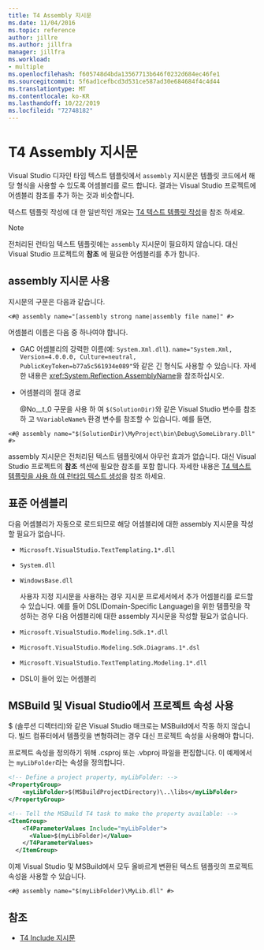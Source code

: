 ```yaml
---
title: T4 Assembly 지시문
ms.date: 11/04/2016
ms.topic: reference
author: jillre
ms.author: jillfra
manager: jillfra
ms.workload:
- multiple
ms.openlocfilehash: f605748d4bda13567713b646f0232d684ec46fe1
ms.sourcegitcommit: 5f6ad1cefbcd3d531ce587ad30e684684f4c4d44
ms.translationtype: MT
ms.contentlocale: ko-KR
ms.lasthandoff: 10/22/2019
ms.locfileid: "72748182"
---
```

# <a name="t4-assembly-directive"></a>T4 Assembly 지시문

Visual Studio 디자인 타임 텍스트 템플릿에서 `assembly` 지시문은 템플릿 코드에서 해당 형식을 사용할 수 있도록 어셈블리를 로드 합니다. 결과는 Visual Studio 프로젝트에 어셈블리 참조를 추가 하는 것과 비슷합니다.

 텍스트 템플릿 작성에 대 한 일반적인 개요는 [T4 텍스트 템플릿 작성](../modeling/writing-a-t4-text-template.md)을 참조 하세요.

> [!NOTE]
> 전처리된 런타임 텍스트 템플릿에는 `assembly` 지시문이 필요하지 않습니다. 대신 Visual Studio 프로젝트의 **참조** 에 필요한 어셈블리를 추가 합니다.

## <a name="using-the-assembly-directive"></a>assembly 지시문 사용
 지시문의 구문은 다음과 같습니다.

```
<#@ assembly name="[assembly strong name|assembly file name]" #>
```

 어셈블리 이름은 다음 중 하나여야 합니다.

- GAC 어셈블리의 강력한 이름(예: `System.Xml.dll`). `name="System.Xml, Version=4.0.0.0, Culture=neutral, PublicKeyToken=b77a5c561934e089"`와 같은 긴 형식도 사용할 수 있습니다. 자세한 내용은 <xref:System.Reflection.AssemblyName>을 참조하십시오.

- 어셈블리의 절대 경로

  @No__t_0 구문을 사용 하 여 `$(SolutionDir)`와 같은 Visual Studio 변수를 참조 하 고 `%VariableName%` 환경 변수를 참조할 수 있습니다. 예를 들면,

```
<#@ assembly name="$(SolutionDir)\MyProject\bin\Debug\SomeLibrary.Dll" #>
```

 assembly 지시문은 전처리된 텍스트 템플릿에서 아무런 효과가 없습니다. 대신 Visual Studio 프로젝트의 **참조** 섹션에 필요한 참조를 포함 합니다. 자세한 내용은 [T4 텍스트 템플릿을 사용 하 여 런타임 텍스트 생성](../modeling/run-time-text-generation-with-t4-text-templates.md)을 참조 하세요.

## <a name="standard-assemblies"></a>표준 어셈블리
 다음 어셈블리가 자동으로 로드되므로 해당 어셈블리에 대한 assembly 지시문을 작성할 필요가 없습니다.

- `Microsoft.VisualStudio.TextTemplating.1*.dll`

- `System.dll`

- `WindowsBase.dll`

  사용자 지정 지시문을 사용하는 경우 지시문 프로세서에서 추가 어셈블리를 로드할 수 있습니다. 예를 들어 DSL(Domain-Specific Language)을 위한 템플릿을 작성하는 경우 다음 어셈블리에 대한 assembly 지시문을 작성할 필요가 없습니다.

- `Microsoft.VisualStudio.Modeling.Sdk.1*.dll`

- `Microsoft.VisualStudio.Modeling.Sdk.Diagrams.1*.dsl`

- `Microsoft.VisualStudio.TextTemplating.Modeling.1*.dll`

- DSL이 들어 있는 어셈블리

## <a name="msbuild"></a>MSBuild 및 Visual Studio에서 프로젝트 속성 사용
 $ (솔루션 디렉터리)와 같은 Visual Studio 매크로는 MSBuild에서 작동 하지 않습니다. 빌드 컴퓨터에서 템플릿을 변형하려는 경우 대신 프로젝트 속성을 사용해야 합니다.

 프로젝트 속성을 정의하기 위해 .csproj 또는 .vbproj 파일을 편집합니다. 이 예제에서는 `myLibFolder`라는 속성을 정의합니다.

```xml
<!-- Define a project property, myLibFolder: -->
<PropertyGroup>
    <myLibFolder>$(MSBuildProjectDirectory)\..\libs</myLibFolder>
</PropertyGroup>

<!-- Tell the MSBuild T4 task to make the property available: -->
<ItemGroup>
    <T4ParameterValues Include="myLibFolder">
      <Value>$(myLibFolder)</Value>
    </T4ParameterValues>
  </ItemGroup>
```

 이제 Visual Studio 및 MSBuild에서 모두 올바르게 변환된 텍스트 템플릿의 프로젝트 속성을 사용할 수 있습니다.

```
<#@ assembly name="$(myLibFolder)\MyLib.dll" #>
```

## <a name="see-also"></a>참조

- [T4 Include 지시문](../modeling/t4-include-directive.md)